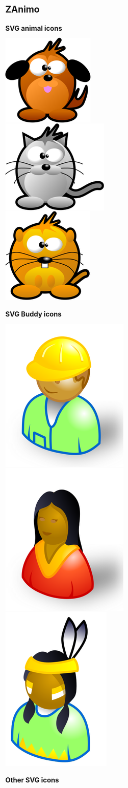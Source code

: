 # ZAnimo

## SVG animal icons

![](./zanimo/za-dog.svg)
![](./zanimo/za-cat.svg)
![](./zanimo/za-tictac.svg)

## SVG Buddy icons 

![](./buddy/buddy_worker.svg)
![](./buddy/buddy_india.svg)
![](./buddy/buddy_indien4.svg)

## Other SVG icons
